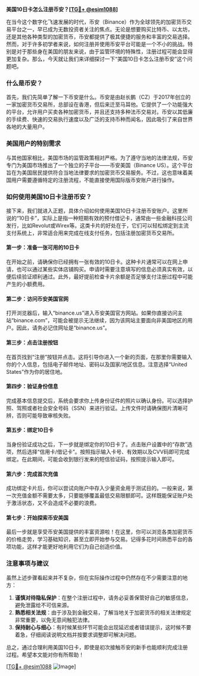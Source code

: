 **美国10日卡怎么注册币安？[[TG💪+ @esim1088](https://t.me/s/esim1088)]**

在当今这个数字化飞速发展的时代，币安（Binance）作为全球领先的加密货币交易平台之一，早已成为无数投资者关注的焦点。无论是想要购买比特币、以太坊，还是其他各种类型的加密货币，币安都提供了极其便捷的服务和丰富的交易选择。然而，对于许多初学者来说，如何注册并使用币安平台可能是一个不小的挑战。特别是对于那些身在美国的朋友来说，由于监管环境的特殊性，注册过程可能会显得更加复杂。那么，今天就让我们来详细探讨一下“美国10日卡怎么注册币安”这个问题吧。

### 什么是币安？

首先，我们先简单了解一下币安是什么。币安是由赵长鹏（CZ）于2017年创立的一家加密货币交易所，总部设在香港，但后来迁至马耳他。它提供了一个功能强大的平台，允许用户买卖各种加密货币，并且还支持多种法币交易对。币安以其低廉的手续费、快速的交易执行速度以及广泛的支持币种而闻名，因此吸引了来自世界各地的大量用户。

### 美国用户的特别需求

与其他国家相比，美国市场的监管政策相对严格。为了遵守当地的法律法规，币安专门为美国市场推出了一个独立的子平台——币安美国（Binance US）。这个平台旨在为美国居民提供符合当地法律要求的加密货币交易服务。不过，这也意味着美国用户需要遵循特定的注册流程，不能直接使用国际版币安账户进行操作。

### 如何使用美国10日卡注册币安？

接下来，我们就进入正题，具体介绍如何使用美国10日卡注册币安账户。这里所说的“10日卡”，实际上是指一种短期有效的预付借记卡，通常由一些金融科技公司发行，比如Revolut或Wirex等。这类卡片的好处在于，它们可以轻松绑定到主流支付系统上，非常适合用来完成在线支付任务，包括注册加密货币交易所。

#### 第一步：准备一张可用的10日卡

在开始之前，请确保你已经拥有一张有效的10日卡。这种卡片通常可以在网上申请，也可以通过某些实体店铺购买。申请时需要注意填写的信息必须真实有效，以便后续验证顺利通过。此外，最好提前检查卡片余额是否足够支付注册过程中可能产生的小额费用。

#### 第二步：访问币安美国官网

打开浏览器后，输入“binance.us”进入币安美国官方网站。如果你直接访问主站“binance.com”，可能会被提示无法继续，因为该网站主要面向非美国地区的用户。因此，请务必记住网址是“binance.us”。

#### 第三步：点击注册按钮

在首页找到“注册”按钮并点击。这将引导你进入一个新的页面，在那里你需要输入你的个人信息，包括电子邮件地址、密码以及国家/地区信息。注意选择“United States”作为你的居住地。

#### 第四步：验证身份信息

完成基本信息提交后，系统会要求你上传身份证件的照片以确认身份。可以选择护照、驾照或者社会安全号码（SSN）来进行验证。上传文件时请确保图片清晰可辨，否则可能导致审核失败。

#### 第五步：绑定10日卡

当身份验证成功之后，下一步就是绑定你的10日卡了。点击账户设置中的“存款”选项，然后选择“信用卡/借记卡”。按照指示输入卡号、有效期以及CVV码即可完成绑定。在此期间，可能会收到银行发来的短信验证码，按照提示输入即可。

#### 第六步：完成首次充值

成功绑定卡片后，你可以尝试向账户中存入少量资金用于测试目的。一般来说，第一次充值金额不需要太多，只要能够覆盖最低交易限额即可。这样既能保证账户处于激活状态，又不会造成不必要的浪费。

#### 第七步：开始探索币安美国

最后一步就是享受币安美国提供的丰富资源啦！在这里，你可以浏览各类加密货币的价格走势，学习基础知识，甚至立即开始参与交易。记得多花时间熟悉平台的各项功能，这样才能更好地利用它们为自己创造价值。

### 注意事项与建议

虽然上述步骤看起来并不复杂，但在实际操作过程中仍然存在不少需要注意的地方：

1. **谨慎对待隐私保护**：在整个注册过程中，请务必妥善保管好自己的敏感信息，避免泄露给不可信来源。
2. **熟悉相关法规**：由于涉及到金融交易，了解当地关于加密货币的相关法律规定非常重要，以免无意间触犯法律。
3. **保持耐心与细心**：有时候某些环节可能会出现延迟或者错误提示，这时候不要着急，仔细阅读说明文档并按要求调整即可解决问题。

总之，通过合理利用美国10日卡，即使是初次接触币安的新手也能顺利完成注册过程。希望本文能对你有所帮助！

[[TG💪+ @esim1088](https://t.me/s/esim1088) ![Image](https://i.postimg.cc/4NQfJmqS/Snipaste-2025-05-13-00-14-12.png)]